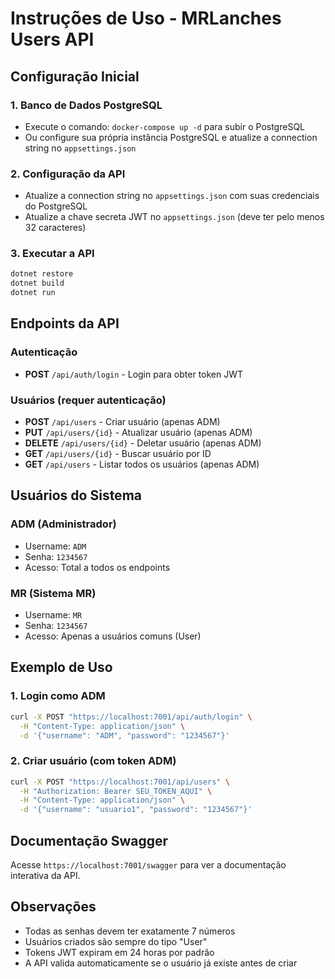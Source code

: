 # Instruções de Uso - MRLanches Users API

## Configuração Inicial

### 1. Banco de Dados PostgreSQL
- Execute o comando: `docker-compose up -d` para subir o PostgreSQL
- Ou configure sua própria instância PostgreSQL e atualize a connection string no `appsettings.json`

### 2. Configuração da API
- Atualize a connection string no `appsettings.json` com suas credenciais do PostgreSQL
- Atualize a chave secreta JWT no `appsettings.json` (deve ter pelo menos 32 caracteres)

### 3. Executar a API
```bash
dotnet restore
dotnet build
dotnet run
```

## Endpoints da API

### Autenticação
- **POST** `/api/auth/login` - Login para obter token JWT

### Usuários (requer autenticação)
- **POST** `/api/users` - Criar usuário (apenas ADM)
- **PUT** `/api/users/{id}` - Atualizar usuário (apenas ADM)
- **DELETE** `/api/users/{id}` - Deletar usuário (apenas ADM)
- **GET** `/api/users/{id}` - Buscar usuário por ID
- **GET** `/api/users` - Listar todos os usuários (apenas ADM)

## Usuários do Sistema

### ADM (Administrador)
- Username: `ADM`
- Senha: `1234567`
- Acesso: Total a todos os endpoints

### MR (Sistema MR)
- Username: `MR`
- Senha: `1234567`
- Acesso: Apenas a usuários comuns (User)

## Exemplo de Uso

### 1. Login como ADM
```bash
curl -X POST "https://localhost:7001/api/auth/login" \
  -H "Content-Type: application/json" \
  -d '{"username": "ADM", "password": "1234567"}'
```

### 2. Criar usuário (com token ADM)
```bash
curl -X POST "https://localhost:7001/api/users" \
  -H "Authorization: Bearer SEU_TOKEN_AQUI" \
  -H "Content-Type: application/json" \
  -d '{"username": "usuario1", "password": "1234567"}'
```

## Documentação Swagger
Acesse `https://localhost:7001/swagger` para ver a documentação interativa da API.

## Observações
- Todas as senhas devem ter exatamente 7 números
- Usuários criados são sempre do tipo "User"
- Tokens JWT expiram em 24 horas por padrão
- A API valida automaticamente se o usuário já existe antes de criar
